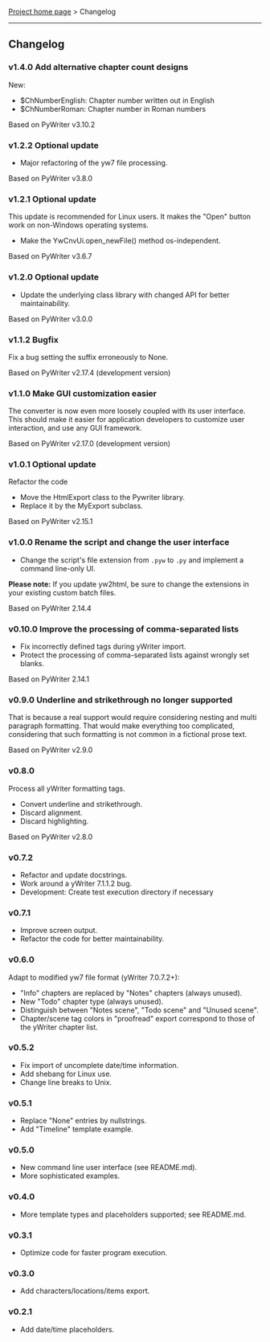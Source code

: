 [Project home page](index) > Changelog

------------------------------------------------------------------------

## Changelog

### v1.4.0 Add alternative chapter count designs

New: 
- $ChNumberEnglish: Chapter number written out in English
- $ChNumberRoman: Chapter number in Roman numbers

Based on PyWriter v3.10.2

### v1.2.2 Optional update

- Major refactoring of the yw7 file processing.

Based on PyWriter v3.8.0

### v1.2.1 Optional update

This update is recommended for Linux users. It makes the "Open" button
work on non-Windows operating systems.

- Make the YwCnvUi.open_newFile() method os-independent.

Based on PyWriter v3.6.7

### v1.2.0 Optional update

- Update the underlying class library with changed API for better maintainability.

Based on PyWriter v3.0.0

### v1.1.2 Bugfix

Fix a bug setting the suffix erroneously to None.

Based on PyWriter v2.17.4 (development version)


### v1.1.0 Make GUI customization easier

The converter is now even more loosely coupled with its user interface. 
This should make it easier for application developers to customize user interaction, 
and use any GUI framework.

Based on PyWriter v2.17.0 (development version)


### v1.0.1 Optional update

Refactor the code
- Move the HtmlExport class to the Pywriter library.
- Replace it by the MyExport subclass.

Based on PyWriter v2.15.1


### v1.0.0 Rename the script and change the user interface

- Change the script's file extension from `.pyw` to `.py` and implement a command line-only UI.

__Please note:__  If you update yw2html, be sure to change the extensions in your existing custom batch files.

Based on PyWriter 2.14.4


### v0.10.0 Improve the processing of comma-separated lists

- Fix incorrectly defined tags during yWriter import.
- Protect the processing of comma-separated lists against wrongly set
  blanks.

Based on PyWriter 2.14.1


### v0.9.0 Underline and strikethrough no longer supported

That is because a real support would require considering nesting and 
multi paragraph formatting. That would make everything too complicated, 
considering that such formatting is not common in a fictional prose text.

Based on PyWriter v2.9.0

### v0.8.0

Process all yWriter formatting tags.
- Convert underline and strikethrough.
- Discard alignment.
- Discard highlighting.

Based on PyWriter v2.8.0

### v0.7.2

- Refactor and update docstrings.
- Work around a yWriter 7.1.1.2 bug.
- Development: Create test execution directory if necessary

### v0.7.1

- Improve screen output.
- Refactor the code for better maintainability.

### v0.6.0
Adapt to modified yw7 file format (yWriter 7.0.7.2+):
- "Info" chapters are replaced by "Notes" chapters (always unused).
- New "Todo" chapter type (always unused). 
- Distinguish between "Notes scene", "Todo scene" and "Unused scene".
- Chapter/scene tag colors in "proofread" export correspond to those of the yWriter chapter list.

### v0.5.2
- Fix import of uncomplete date/time information.
- Add shebang for Linux use.
- Change line breaks to Unix.

### v0.5.1
- Replace "None" entries by nullstrings.
- Add "Timeline" template example.

### v0.5.0 
- New command line user interface (see README.md).
- More sophisticated examples.

### v0.4.0
- More template types and placeholders supported; see README.md.

### v0.3.1
- Optimize code for faster program execution.

### v0.3.0
- Add characters/locations/items export.

### v0.2.1
- Add date/time placeholders.

